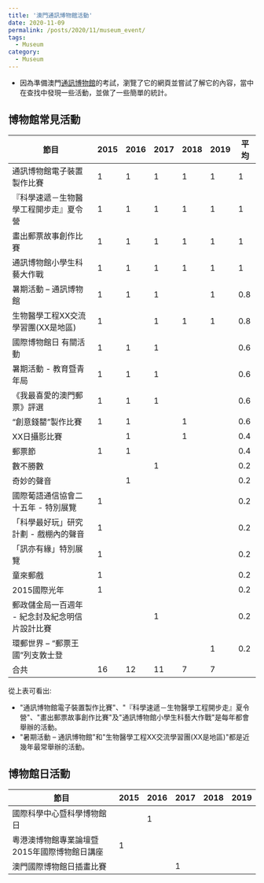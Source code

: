 ```yaml
---
title: '澳門通訊博物館活動'
date: 2020-11-09
permalink: /posts/2020/11/museum_event/
tags:
  - Museum
category:
  - Museum
---
```



- 因為準備澳門[通訊博物館](http://www.cmm.gov.mo/chi/main.html)的考試，瀏覽了它的網頁並嘗試了解它的內容，當中在查找中發現一些活動，並做了一些簡單的統計。

## 博物館常見活動

|  節目             |2015|2016|2017|2018|2019|平均 |
|-------------------------|----|----|----|----|----|---|
|通訊博物館電子裝置製作比賽            |1   |1   |1   |1   |1   |1  |
|『科學速遞－生物醫學工程開步走』夏令營      |1   |1   |1   |1   |1   |1  |
|畫出郵票故事創作比賽               |1   |1   |1   |1   |1   |1  |
|通訊博物館小學生科藝大作戰           |1   |1   |1   |1   |1   |1  |
|暑期活動 – 通訊博物館             |1   |1   |1   |    |1   |0.8|
|生物醫學工程XX交流學習團(XX是地區)     |1   |    |1   |1   |1   |0.8|
|國際博物館日 有關活動              |1   |1   |1   |    |    |0.6|
|暑期活動 - 教育暨青年局            |1   |1   |1   |    |    |0.6|
|《我最喜愛的澳門郵票》評選            |1   |1   |1   |    |    |0.6|
|“創意錢罌”製作比賽               |1   |1   |    |1   |    |0.6|
|XX日攝影比賽                  |    |1   |    |1   |    |0.4|
|郵票節                      |1   |1   |    |    |    |0.4|
|數不勝數                     |    |    |1   |    |    |0.2|
|奇妙的聲音                    |    |1   |    |    |    |0.2|
|國際葡語通信協會二十五年 - 特別展覽      |1   |    |    |    |    |0.2|
|「科學最好玩」研究計劃 - 戲棚內的聲音     |1   |    |    |    |    |0.2|
|「訊亦有緣」特別展覽               |1   |    |    |    |    |0.2|
|童來郵戲                     |1   |    |    |    |    |0.2|
|2015國際光年                 |1   |    |    |    |    |0.2|
|郵政儲金局一百週年 - 紀念封及紀念明信片設計比賽|    |    |1   |    |    |0.2|
|環郵世界 – “郵票王國”列支敦士登       |    |    |    |    |1   |0.2|
| 合共                       |16  |12  |11  |7   |7   |   |


從上表可看出:
- "通訊博物館電子裝置製作比賽"、"『科學速遞－生物醫學工程開步走』夏令營"、"畫出郵票故事創作比賽"及"通訊博物館小學生科藝大作戰"是每年都會舉辦的活動。
- "暑期活動 – 通訊博物館"和"生物醫學工程XX交流學習團(XX是地區)"都是近幾年最常舉辦的活動。
  

## 博物館日活動

|節目                    |2015|2016|2017|2018|2019|
|-------------------------|----|----|----|----|----|
|國際科學中心暨科學博物館日            |    |1   |    |    |    |
|粵港澳博物館專業論壇暨2015年國際博物館日講座 |1   |    |    |    |    |
|澳門國際博物館日插畫比賽             |    |    |1   |    |    |